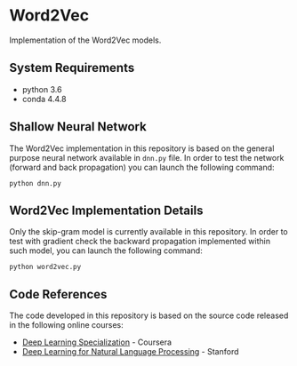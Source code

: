 # Word2Vec
Implementation of the Word2Vec models.

## System Requirements

* python 3.6
* conda 4.4.8

## Shallow Neural Network
The Word2Vec implementation in this repository is based on the general purpose neural network available in `dnn.py` file. In order to test the network (forward and back propagation) you can launch the following command:

```
python dnn.py
```

## Word2Vec Implementation Details
Only the skip-gram model is currently available in this repository. In order to test with gradient check the backward propagation implemented within such model, you can launch the following command:

```
python word2vec.py
```

## Code References
The code developed in this repository is based on the source code released in the following online courses:
* [Deep Learning Specialization](https://www.coursera.org/specializations/deep-learning) - Coursera
* [Deep Learning for Natural Language Processing](http://cs224d.stanford.edu/) - Stanford
